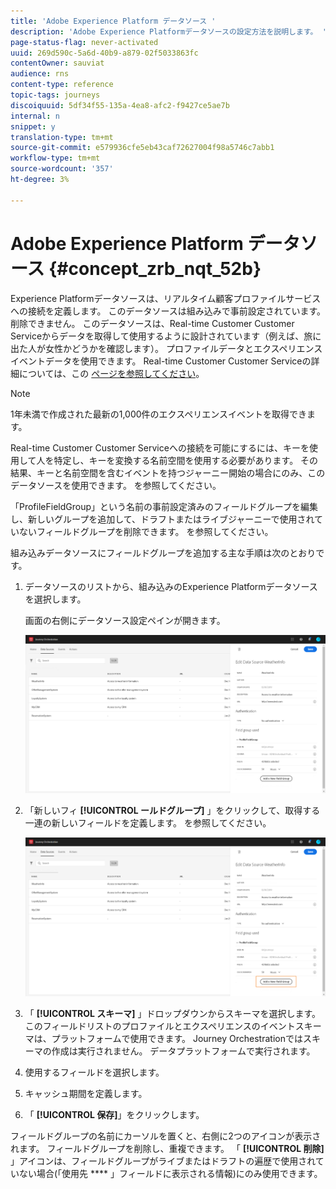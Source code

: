 ```yaml
---
title: 'Adobe Experience Platform データソース '
description: 'Adobe Experience Platformデータソースの設定方法を説明します。 '
page-status-flag: never-activated
uuid: 269d590c-5a6d-40b9-a879-02f5033863fc
contentOwner: sauviat
audience: rns
content-type: reference
topic-tags: journeys
discoiquuid: 5df34f55-135a-4ea8-afc2-f9427ce5ae7b
internal: n
snippet: y
translation-type: tm+mt
source-git-commit: e579936cfe5eb43caf72627004f98a5746c7abb1
workflow-type: tm+mt
source-wordcount: '357'
ht-degree: 3%

---
```



# Adobe Experience Platform データソース {#concept_zrb_nqt_52b}

Experience Platformデータソースは、リアルタイム顧客プロファイルサービスへの接続を定義します。 このデータソースは組み込みで事前設定されています。 削除できません。 このデータソースは、Real-time Customer Customer Serviceからデータを取得して使用するように設計されています（例えば、旅に出た人が女性かどうかを確認します）。 プロファイルデータとエクスペリエンスイベントデータを使用できます。 Real-time Customer Customer Serviceの詳細については、この [ページを参照してください](https://docs.adobe.com/content/help/en/experience-platform/profile/home.html)。

>[!NOTE]
>
>1年未満で作成された最新の1,000件のエクスペリエンスイベントを取得できます。

Real-time Customer Customer Serviceへの接続を可能にするには、キーを使用して人を特定し、キーを変換する名前空間を使用する必要があります。 その結果、キーと名前空間を含むイベントを持つジャーニー開始の場合にのみ、このデータソースを使用できます。 [](../building-journeys/journey.md)を参照してください。

「ProfileFieldGroup」という名前の事前設定済みのフィールドグループを編集し、新しいグループを追加して、ドラフトまたはライブジャーニーで使用されていないフィールドグループを削除できます。 [](../datasource/field-groups.md)を参照してください。

組み込みデータソースにフィールドグループを追加する主な手順は次のとおりです。

1. データソースのリストから、組み込みのExperience Platformデータソースを選択します。

   画面の右側にデータソース設定ペインが開きます。

   ![](../assets/journey23.png)

1. 「新しいフィ **[!UICONTROL ールドグループ]** 」をクリックして、取得する一連の新しいフィールドを定義します。 [](../datasource/field-groups.md)を参照してください。

   ![](../assets/journey24.png)

1. 「 **[!UICONTROL スキーマ]** 」ドロップダウンからスキーマを選択します。 このフィールドリストのプロファイルとエクスペリエンスのイベントスキーマは、プラットフォームで使用できます。 Journey Orchestrationではスキーマの作成は実行されません。 データプラットフォームで実行されます。
1. 使用するフィールドを選択します。
1. キャッシュ期間を定義します。
1. 「 **[!UICONTROL 保存]**」をクリックします。

フィールドグループの名前にカーソルを置くと、右側に2つのアイコンが表示されます。 フィールドグループを削除し、重複できます。 「 **[!UICONTROL 削除]** 」アイコンは、フィールドグループがライブまたはドラフトの遍歴で使用されていない場合(「使用先 **** 」フィールドに表示される情報)にのみ使用できます。
